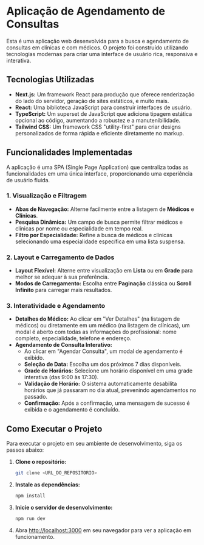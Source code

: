 # Aplicação de Agendamento de Consultas

Esta é uma aplicação web desenvolvida para a busca e agendamento de consultas em clínicas e com médicos. O projeto foi construído utilizando tecnologias modernas para criar uma interface de usuário rica, responsiva e interativa.

## Tecnologias Utilizadas

- **Next.js:** Um framework React para produção que oferece renderização do lado do servidor, geração de sites estáticos, e muito mais.
- **React:** Uma biblioteca JavaScript para construir interfaces de usuário.
- **TypeScript:** Um superset de JavaScript que adiciona tipagem estática opcional ao código, aumentando a robustez e a manutenibilidade.
- **Tailwind CSS:** Um framework CSS "utility-first" para criar designs personalizados de forma rápida e eficiente diretamente no markup.

## Funcionalidades Implementadas

A aplicação é uma SPA (Single Page Application) que centraliza todas as funcionalidades em uma única interface, proporcionando uma experiência de usuário fluida.

### 1. Visualização e Filtragem
- **Abas de Navegação:** Alterne facilmente entre a listagem de **Médicos** e **Clínicas**.
- **Pesquisa Dinâmica:** Um campo de busca permite filtrar médicos e clínicas por nome ou especialidade em tempo real.
- **Filtro por Especialidade:** Refine a busca de médicos e clínicas selecionando uma especialidade específica em uma lista suspensa.

### 2. Layout e Carregamento de Dados
- **Layout Flexível:** Alterne entre visualização em **Lista** ou em **Grade** para melhor se adequar à sua preferência.
- **Modos de Carregamento:** Escolha entre **Paginação** clássica ou **Scroll Infinito** para carregar mais resultados.

### 3. Interatividade e Agendamento
- **Detalhes do Médico:** Ao clicar em "Ver Detalhes" (na listagem de médicos) ou diretamente em um médico (na listagem de clínicas), um modal é aberto com todas as informações do profissional: nome completo, especialidade, telefone e endereço.
- **Agendamento de Consulta Interativo:**
    - Ao clicar em "Agendar Consulta", um modal de agendamento é exibido.
    - **Seleção de Data:** Escolha um dos próximos 7 dias disponíveis.
    - **Grade de Horários:** Selecione um horário disponível em uma grade interativa (das 9:00 às 17:30).
    - **Validação de Horário:** O sistema automaticamente desabilita horários que já passaram no dia atual, prevenindo agendamentos no passado.
    - **Confirmação:** Após a confirmação, uma mensagem de sucesso é exibida e o agendamento é concluído.

## Como Executar o Projeto

Para executar o projeto em seu ambiente de desenvolvimento, siga os passos abaixo:

1. **Clone o repositório:**
   ```bash
   git clone <URL_DO_REPOSITORIO>
   ```

2. **Instale as dependências:**
   ```bash
   npm install
   ```

3. **Inicie o servidor de desenvolvimento:**
   ```bash
   npm run dev
   ```

4. Abra [http://localhost:3000](http://localhost:3000) em seu navegador para ver a aplicação em funcionamento.
